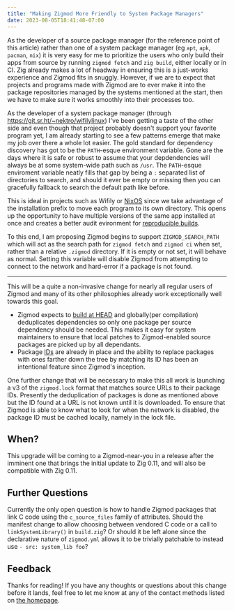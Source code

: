```yaml
---
title: "Making Zigmod More Friendly to System Package Managers"
date: 2023-08-05T18:41:48-07:00
---
```


As the developer of a source package manager (for the reference point of this article) rather than one of a system package manager (eg `apt`, `apk`, `pacman`, `nix`) it is very easy for me to prioritize the users who only build their apps from source by running `zigmod fetch` and `zig build`, either locally or in CI. Zig already makes a lot of headway in ensuring this is a just-works experience and Zigmod fits in snuggly. However, if we are to expect that projects and programs made with Zigmod are to ever make it into the package repositories managed by the systems mentioned at the start, then we have to make sure it works smoothly into their processes too.

As the developer of a system package manager (through https://git.sr.ht/~nektro/wifilylinux) I've been getting a taste of the other side and even though that project probably doesn't support your favorite program yet, I am already starting to see a few patterns emerge that make my job over there a whole lot easier. The gold standard for dependency discovery has got to be the `PATH`-esque environment variable. Gone are the days where it is safe or robust to assume that your depdendencies will always be at some system-wide path such as `/usr`. The `PATH`-esque enviroment variable neatly fills that gap by being a `:` separated list of directories to search, and should it ever be empty or missing then you can gracefully fallback to search the default path like before.

This is ideal in projects such as Wifily or [NixOS](https://nixos.org/) since we take advantage of the installation prefix to move each program to its own directory. This opens up the opportunity to have multiple versions of the same app installed at once and creates a better audit evironment for [reproducible builds](https://reproducible-builds.org/).

To this end, I am proposing Zigmod begins to support `ZIGMOD_SEARCH_PATH` which will act as the search path for `zigmod fetch` and `zigmod ci` when set, rather than a relative `.zigmod` directory. If it is empty or not set, it will behave as normal. Setting this variable will disable Zigmod from attempting to connect to the network and hard-error if a package is not found.

---

This will be a quite a non-invasive change for nearly all regular users of Zigmod and many of its other philosophies already work exceptionally well towards this goal.

- Zigmod expects to [build at HEAD](https://mlog.nektro.net/posts/2023/automating-living-at-head-with-zigmod/) and globally(per compilation) deduplicates dependencies so only one package per source dependency should be needed. This makes it easy for system maintainers to ensure that local patches to Zigmod-enabled source packages are picked up by all dependants.
- Package [IDs](https://github.com/nektro/zigmod/blob/master/docs/zig.mod.md#id) are already in place and the ability to replace packages with ones farther down the tree by matching its ID has been an intentional feature since Zigmod's inception.

One further change that will be necessary to make this all work is launching a v3 of the `zigmod.lock` format that matches source URLs to their package IDs. Presently the deduplication of packages is done as mentioned above but the ID found at a URL is not known until it is downloaded. To ensure that Zigmod is able to know what to look for when the network is disabled, the package ID must be cached locally, namely in the lock file.

## When?

This upgrade will be coming to a Zigmod-near-you in a release after the imminent one that brings the initial update to Zig 0.11, and will also be compatible with Zig 0.11.

## Further Questions

Currently the only open question is how to handle Zigmod packages that link C code using the `c_source_files` family of attributes. Should the manifest change to allow choosing between vendored C code or a call to `linkSystemLibrary()` in `build.zig`? Or should it be left alone since the declarative nature of `zigmod.yml` allows it to be trivially patchable to instead use `- src: system_lib foo`?

## Feedback

Thanks for reading! If you have any thoughts or questions about this change before it lands, feel free to let me know at any of the contact methods listed on [the homepage](https://mlog.nektro.net/).
